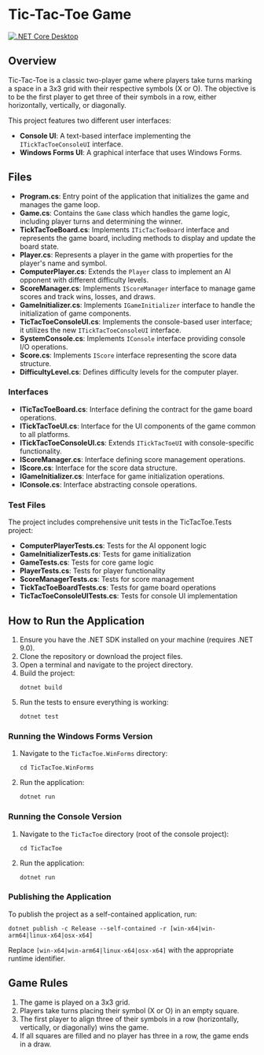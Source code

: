 # Tic-Tac-Toe Game

[![.NET Core Desktop](https://github.com/danielshue/TicTacToe/actions/workflows/dotnet-desktop.yml/badge.svg)](https://github.com/danielshue/TicTacToe/actions/workflows/dotnet-desktop.yml)

## Overview
Tic-Tac-Toe is a classic two-player game where players take turns marking a space in a 3x3 grid with their respective symbols (X or O). The objective is to be the first player to get three of their symbols in a row, either horizontally, vertically, or diagonally.

This project features two different user interfaces:
- **Console UI**: A text-based interface implementing the `ITickTacToeConsoleUI` interface.
- **Windows Forms UI**: A graphical interface that uses Windows Forms.

## Files
- **Program.cs**: Entry point of the application that initializes the game and manages the game loop.
- **Game.cs**: Contains the `Game` class which handles the game logic, including player turns and determining the winner.
- **TickTacToeBoard.cs**: Implements `ITicTacToeBoard` interface and represents the game board, including methods to display and update the board state.
- **Player.cs**: Represents a player in the game with properties for the player's name and symbol.
- **ComputerPlayer.cs**: Extends the `Player` class to implement an AI opponent with different difficulty levels.
- **ScoreManager.cs**: Implements `IScoreManager` interface to manage game scores and track wins, losses, and draws.
- **GameInitializer.cs**: Implements `IGameInitializer` interface to handle the initialization of game components.
- **TicTacToeConsoleUI.cs**: Implements the console-based user interface; it utilizes the new `ITickTacToeConsoleUI` interface.
- **SystemConsole.cs**: Implements `IConsole` interface providing console I/O operations.
- **Score.cs**: Implements `IScore` interface representing the score data structure.
- **DifficultyLevel.cs**: Defines difficulty levels for the computer player.

### Interfaces
- **ITicTacToeBoard.cs**: Interface defining the contract for the game board operations.
- **ITickTacToeUI.cs**: Interface for the UI components of the game common to all platforms.
- **ITickTacToeConsoleUI.cs**: Extends `ITickTacToeUI` with console-specific functionality.
- **IScoreManager.cs**: Interface defining score management operations.
- **IScore.cs**: Interface for the score data structure.
- **IGameInitializer.cs**: Interface for game initialization operations.
- **IConsole.cs**: Interface abstracting console operations.

### Test Files
The project includes comprehensive unit tests in the TicTacToe.Tests project:
- **ComputerPlayerTests.cs**: Tests for the AI opponent logic
- **GameInitializerTests.cs**: Tests for game initialization
- **GameTests.cs**: Tests for core game logic
- **PlayerTests.cs**: Tests for player functionality
- **ScoreManagerTests.cs**: Tests for score management
- **TickTacToeBoardTests.cs**: Tests for game board operations
- **TicTacToeConsoleUITests.cs**: Tests for console UI implementation

## How to Run the Application
1. Ensure you have the .NET SDK installed on your machine (requires .NET 9.0).
2. Clone the repository or download the project files.
3. Open a terminal and navigate to the project directory.
4. Build the project:
   ```
   dotnet build
   ```
5. Run the tests to ensure everything is working:
   ```
   dotnet test
   ```

### Running the Windows Forms Version
1. Navigate to the `TicTacToe.WinForms` directory:
   ```
   cd TicTacToe.WinForms
   ```
2. Run the application:
   ```
   dotnet run
   ```

### Running the Console Version
1. Navigate to the `TicTacToe` directory (root of the console project):
   ```
   cd TicTacToe
   ```
2. Run the application:
   ```
   dotnet run
   ```

### Publishing the Application
To publish the project as a self-contained application, run:
```
dotnet publish -c Release --self-contained -r [win-x64|win-arm64|linux-x64|osx-x64]
```
Replace `[win-x64|win-arm64|linux-x64|osx-x64]` with the appropriate runtime identifier.

## Game Rules
1. The game is played on a 3x3 grid.
2. Players take turns placing their symbol (X or O) in an empty square.
3. The first player to align three of their symbols in a row (horizontally, vertically, or diagonally) wins the game.
4. If all squares are filled and no player has three in a row, the game ends in a draw.
